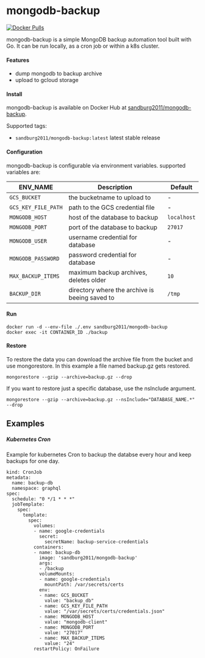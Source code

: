 # mongodb-backup

[![Docker Pulls](https://img.shields.io/docker/pulls/sandburg2011/mongodb-backup)](https://hub.docker.com/r/sandburg2011/mongodb-backup)

mongodb-backup is a simple MongoDB backup automation tool built with Go.
It can be run locally, as a cron job or within a k8s cluster.

#### Features

* dump mongodb to backup archive
* upload to gcloud storage

#### Install

mongodb-backup is available on Docker Hub at [sandburg2011/mongodb-backup](https://hub.docker.com/r/sandburg2011/mongodb-backup).

Supported tags:

* `sandburg2011/mongodb-backup:latest` latest stable release

#### Configuration

mongodb-backup is configurable via environment variables.
supported variables are:

 ENV_NAME| Description | Default
---------|-------------|----------
`GCS_BUCKET` | the bucketname to upload to | -
`GCS_KEY_FILE_PATH` | path to the GCS credential file | -
`MONGODB_HOST` | host of the database to backup | `localhost`
`MONGODB_PORT` | port of the database to backup | `27017`
`MONGODB_USER` | username credential for database | -
`MONGODB_PASSWORD` | password credential for database | -
`MAX_BACKUP_ITEMS` | maximum backup archives, deletes older | `10`
`BACKUP_DIR` | directory where the archive is beeing saved to | `/tmp`

#### Run

    docker run -d --env-file ./.env sandburg2011/mongodb-backup
    docker exec -it CONTAINER_ID ./backup

#### Restore

To restore the data you can download the archive file from the bucket and use mongorestore. In this example a file named backup.gz gets restored.

    mongorestore --gzip --archive=backup.gz --drop

If you want to restore just a specific database, use the nsInclude argument.

    mongorestore --gzip --archive=backup.gz --nsInclude="DATABASE_NAME.*" --drop

## Examples

##### Kubernetes Cron

Example for kubernetes Cron to backup the databse every hour and keep backups for one day.

```apiVersion: batch/v1beta1
kind: CronJob
metadata:
  name: backup-db
  namespace: graphql
spec:
  schedule: "0 */1 * * *"
  jobTemplate:
    spec:
      template:
        spec:
          volumes:
          - name: google-credentials
            secret:
              secretName: backup-service-credentials
          containers:
          - name: backup-db
            image: 'sandburg2011/mongodb-backup'
            args:
            - /backup
            volumeMounts:
            - name: google-credentials
              mountPath: /var/secrets/certs
            env:
            - name: GCS_BUCKET
              value: "backup_db"
            - name: GCS_KEY_FILE_PATH
              value: "/var/secrets/certs/credentials.json"
            - name: MONGODB_HOST
              value: "mongodb-client"
            - name: MONGODB_PORT
              value: "27017"
            - name: MAX_BACKUP_ITEMS
              value: "24"
          restartPolicy: OnFailure
```